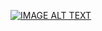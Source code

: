 [![IMAGE ALT TEXT](http://img.youtube.com/vi/5Kx4U-Dzu0A/0.jpg)](https://www.youtube.com/watch?v=5Kx4U-Dzu0A "第七周翻轉教學內容串列新增與列印")
